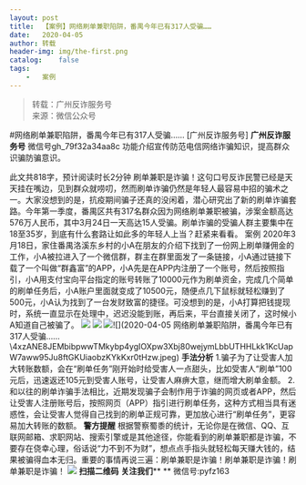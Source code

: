 ```yaml
---
layout:	post
title:	【案例】网络刷单兼职陷阱，番禺今年已有317人受骗……
date:	2020-04-05
author:	转载
header-img:	img/the-first.png
catalog:	false
tags:
	-	案例
---
```


<blockquote><p>转载：广州反诈服务号<br>
来源：微信公众号</p></blockquote>

#网络刷单兼职陷阱，番禺今年已有317人受骗……
[广州反诈服务号]
**广州反诈服务号**
微信号gh_79f32a34aa8c
功能介绍宣传防范电信网络诈骗知识，提高群众识骗防骗意识。

此文共818字，预计阅读时长2分钟
刷单兼职是诈骗！这句口号反诈民警已经是天天挂在嘴边，见到群众就唠叨，然而刷单诈骗仍然是年轻人最容易中招的骗术之一。大家没想到的是，抗疫期间骗子还真的没闲着，潜心研究出了新的刷单诈骗套路。今年第一季度，番禺区共有317名群众因为网络刷单兼职被骗，涉案金额高达576万人民币，其中3月24日一天高达15人受骗。刷单诈骗的受骗人群主要集中在18至35岁，到底有什么套路让如此多的年轻人上当？赶紧来看看。
案例
2020年3月18日，家住番禺洛溪东乡村的小A在朋友的介绍下找到了一份网上刷单赚佣金的工作，小A被拉进入了一个微信群，群主在群里面发了一条链接，小A通过链接下载了一个叫做“群鑫富”的APP，小A先是在APP内注册了一个账号，然后按照指引，小A用支付宝向平台指定的账号转账了10000元作为刷单资金，完成几个简单的刷单任务后，小A账户里面就变成了10500元，随便点几下鼠标就轻松赚到了500元，小A认为找到了一台发财致富的捷径。可没想到的是，小A打算把钱提现时，系统一直显示在处理中，迟迟没能到账，再后来，平台直接关闭了，这时候小A知道自己被骗了。
![]({{site.baseurl}}/postimg/4xzANE8JEMbibpwwTMkybp4ygIOXpw3Xb3hvnoalOL6IGntv5tgbH2Jia9UwAmEAVHZ6YwNPI5MZtShAX3o4MjbQ.jpeg)
![]({{site.baseurl}}/postimg/4xzANE8JEMbibpwwTMkybp4ygIOXpw3XbKzrtzcXHaRF6rlsuCP0mWtibGkAkHE4PBeqdSJum01LEKu3MYSJd00Q.jpeg)
![]({{site.baseurl}}/postimg/4xzANE8JEMbibpwwTMkybp4ygIOXpw3XbKpAHsQFpvH2f4SEwtVmWKxbVvrMcQozmYIYhNicsjnhQPSxsHWZlGQA.jpeg)![](2020-04-05
网络刷单兼职陷阱，番禺今年已有317人受骗……\\4xzANE8JEMbibpwwTMkybp4ygIOXpw3Xbj80wejymLbbUTHHLkk1KcUapW7aww95Ju8ftGKUiaobzKYkKxr0tHzw.jpeg)
**手法分析**
1.骗子为了让受害人加大转账数额，会在“刷单任务”刚开始时给受害人一点甜头，比如受害人“刷单”100元后，迅速返还105元到受害人账号，让受害人麻痹大意，继而增大刷单金额。
2.和以往的刷单诈骗手法相比，近期发现骗子会制作用于诈骗的网页或者APP，然后让受害人注册账号后，按照网页（APP）指引进行刷单任务，这种方式相当具有迷惑性，会让受害人觉得自己找到的刷单正规可靠，更加放心进行“刷单任务”，更容易加大转账的数额。
**警方提醒**
根据警察蜀黍的统计，无论你是在微信、QQ、互联网邮箱、求职网站、搜索引擎或是其他途径，你能看到的刷单兼职都是诈骗，不要存在侥幸心理，俗话说“力不到不为财”，想点点手指头就轻松每天赚大钱的，结果被骗得血本无归。重要的事情再说三遍：刷单兼职是诈骗！刷单兼职是诈骗！刷单兼职是诈骗！
![]({{site.baseurl}}/postimg/4xzANE8JEMYof9OWXicZ8uOytUicjxE3kVXcXTicOvg4K3ANMe3oJ4ibribByBDjwgsSml3Kr3GDxhT0KK0Zoz4tFFQ.jpeg)
**扫描二维码**
**关注我们****
**
微信号:pyfz163
